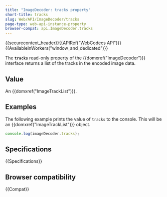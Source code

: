 ```yaml
---
title: "ImageDecoder: tracks property"
short-title: tracks
slug: Web/API/ImageDecoder/tracks
page-type: web-api-instance-property
browser-compat: api.ImageDecoder.tracks
---
```


{{securecontext_header}}{{APIRef("WebCodecs API")}}{{AvailableInWorkers("window_and_dedicated")}}

The **`tracks`** read-only property of the {{domxref("ImageDecoder")}} interface returns a list of the tracks in the encoded image data.

## Value

An {{domxref("ImageTrackList")}}.

## Examples

The following example prints the value of `tracks` to the console. This will be an {{domxref("ImageTrackList")}} object.

```js
console.log(imageDecoder.tracks);
```

## Specifications

{{Specifications}}

## Browser compatibility

{{Compat}}
